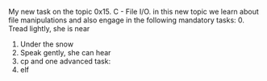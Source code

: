 My new task on the topic 0x15. C - File I/O. in this new topic we learn about file manipulations and also engage in the following mandatory tasks:
0. Tread lightly, she is near
1. Under the snow
2. Speak gently, she can hear
3. cp
and one advanced task:
4. elf
